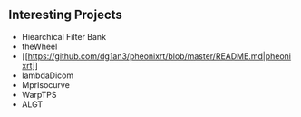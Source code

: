 ## Interesting Projects

- Hiearchical Filter Bank
- theWheel
- [[https://github.com/dg1an3/pheonixrt/blob/master/README.md|pheonixrt]]
- lambdaDicom
- MprIsocurve
- WarpTPS
- ALGT
